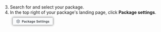 3. Search for and select your package.
4. In the top right of your package's landing page, click **Package settings**.
  ![Package settings button](/assets/images/help/package-registry/packages-settings-from-package-landing-page.png)
